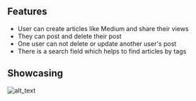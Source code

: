 ## Features
+ User can create articles like Medium and share their views
+ They can post and delete their post
+ One user can not delete or update another user's post
+ There is a search field which helps to find articles by tags

## Showcasing
![alt_text](imgages/pic1)